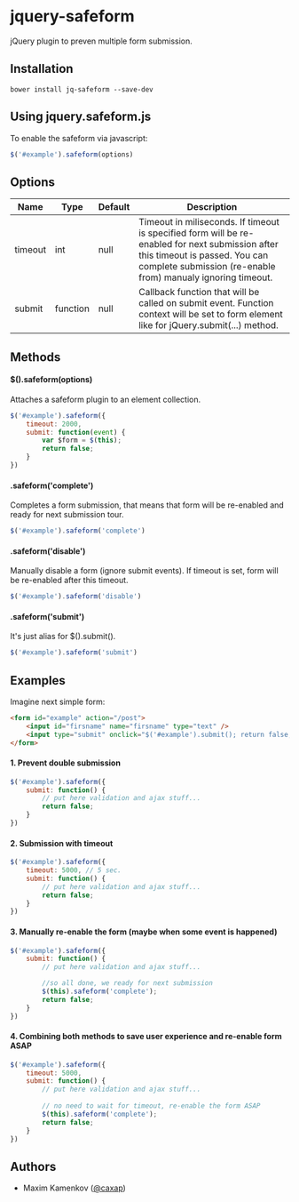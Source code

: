 jquery-safeform
===============

jQuery plugin to preven multiple form submission.

Installation
-------
```
bower install jq-safeform --save-dev
```

Using jquery.safeform.js
----------------------------
To enable the safeform via javascript:
```javascript
$('#example').safeform(options)
```

Options
-----------

|Name|Type|Default|Description|
|----|----|-------|-----------|
|timeout|int|null|Timeout in miliseconds. If timeout is specified form will be re-enabled for next submission after this timeout is passed. You can complete submission (re-enable from) manualy ignoring timeout.|
|submit|function|null|Callback function that will be called on submit event. Function context will be set to form element like for jQuery.submit(...) method.|


Methods
-----------

#### $().safeform(options)

Attaches a safeform plugin to an element collection.
```javascript
$('#example').safeform({
    timeout: 2000,
    submit: function(event) { 
        var $form = $(this);
        return false;
    }
})
```
#### .safeform('complete')

Completes a form submission, that means that form will be re-enabled and ready for next submission tour. 
```javascript
$('#example').safeform('complete')
```
#### .safeform('disable')

Manually disable a form (ignore submit events). If timeout is set, form will be re-enabled after this timeout. 
```javascript
$('#example').safeform('disable')
```
#### .safeform('submit')

It's just alias for $().submit().
```javascript
$('#example').safeform('submit')
```

Examples
------------

Imagine next simple form:
```html
<form id="example" action="/post">
    <input id="firsname" name="firsname" type="text" />
    <input type="submit" onclick="$('#example').submit(); return false;"/>
</form>
```

#### 1. Prevent double submission
```javascript
$('#example').safeform({
    submit: function() {
        // put here validation and ajax stuff...
        return false;
    }
})
```
#### 2. Submission with timeout
```javascript
$('#example').safeform({
    timeout: 5000, // 5 sec.
    submit: function() {
        // put here validation and ajax stuff...
        return false;
    }
})
```
#### 3. Manually re-enable the form (maybe when some event is happened)
```javascript
$('#example').safeform({
    submit: function() {
        // put here validation and ajax stuff...

        //so all done, we ready for next submission
        $(this).safeform('complete');
        return false;
    }
})
```
#### 4. Combining both methods to save user experience and re-enable form ASAP
```javascript
$('#example').safeform({
    timeout: 5000,
    submit: function() {
        // put here validation and ajax stuff...
            
        // no need to wait for timeout, re-enable the form ASAP
        $(this).safeform('complete');
        return false;
    }
})
```

Authors
-------
 
 - Maxim Kamenkov ([@caxap](https://github.com/caxap))
